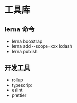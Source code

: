 # 工具库

## lerna 命令

- lerna bootstrap
- lerna add --scope=xxx lodash
- lerna publish

## 开发工具

- rollup
- typescript
- eslint
- prettier
